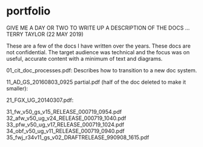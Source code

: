 # portfolio

GIVE ME A DAY OR TWO TO WRITE UP A DESCRIPTION OF THE DOCS ... TERRY TAYLOR (22 MAY 2019)

These are a few of the docs I have written over the years.  These docs are not confidential. The target audience was technical and the focus was on useful, accurate content with a minimum of text and diagrams.

01_cit_doc_processes.pdf: Describes how to transition to a new doc system.

11_AD_GS_20160803_0925 partial.pdf (half of the doc deleted to make it smaller): 

21_FGX_UG_20140307.pdf:

31_fw_v50_gs_v15_RELEASE_000719_0954.pdf
32_afw_v50_ug_v24_RELEASE_000719_1040.pdf
33_pfw_v50_ug_v17_RELEASE_000719_1024.pdf
34_obf_v50_ug_v11_RELEASE_000719_0940.pdf
35_fwj_r34v11_gs_v02_DRAFTRELEASE_990908_1615.pdf
